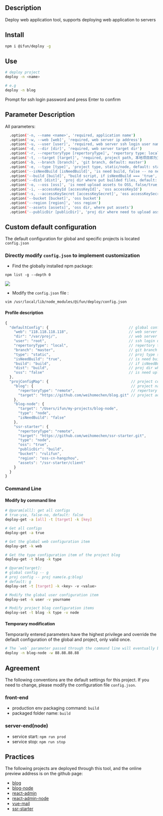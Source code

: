 ## Description

Deploy web application tool, supports deploying web application to servers

## Install

```sh
npm i @ifun/deploy -g
```

## Use

```sh
# deploy project
deploy -n <name>

# e.g
deploy -n blog
```

Prompt for ssh login password and press Enter to confirm

## Parameter Description

All parameters:  

```sh
  .option('-n, --name <name>', 'required, application name')
  .option('-w, --web [web]', 'required, web server ip address')
  .option('-u, --user [user]', 'required, web server ssh login user name, default: root')
  .option('-d, --dir [dir]', 'required, web server target dir')
  .option('-r, --repertoryType [repertoryType]', 'repertory type: local/remote, default: local')
  .option('-t, --target [target]', 'required, project path, 本地项目即为文件路径, 远程仓库为仓库地址如git仓库地址')
  .option('-b, --branch [branch]', 'git branch, default: master')
  .option('-e, --type [type]', 'project type, static/node, default: static')
  .option('--isNeedBuild [isNeedBuild]', 'is need build, false -- no need, true -- need, default: true')
  .option('--build [build]', "build script, if isNeedBuild === 'true', required, default: 'build', will excuet 'npm run ${build}'")
  .option('--dist [dist]', 'proj dir where put builded files, default: dist')
  .option('-o, --oss [oss]', 'is need upload assets to OSS, false/true, default: false')
  .option('-i, --accessKeyId [accessKeyId]', 'oss accessKeyId')
  .option('-s, --accessKeySecret [accessKeySecret]', 'oss accessKeySecret')
  .option('--bucket [bucket]', 'oss bucket')
  .option('--region [region]', 'oss region')
  .option('--assets [assets]', 'oss dir, where put assets')
  .option('--publicDir [publicDir]', 'proj dir where need to upload assets to OSS')
```

## Custom default configuration

The default configuration for global and specific projects is located
 `config.json`

### Directly modify `config.json` to implement customization

- Find the globally installed npm package:

```
npm list -g --depth 0
```

![](https://rulifun.oss-cn-hangzhou.aliyuncs.com/static/image/WX20181011-135003%402x.png)

- Modify the `config.json` file :

```
vim /usr/local/lib/node_modules/@ifun/deploy/config.json
```

#### Profile description

```js
{
  "defaultConfig": {                                     // global config
    "web": "118.118.118.118",                            // web server ip address
    "dir": "/var/proj/",                                 // web server dir
    "user": "root",                                      // ssh login user name
    "repertoryType": "local",                            // repertory type, local/remorte
    "branch": "master",                                  // git branch
    "type": "static",                                    // proj type static/node
    "isNeedBuild": "true",                               // is need build, string, false/true
    "build": "build",                                    // if isNeedBuild === 'true', npm run script
    "dist": "build",                                     // proj dir where put builded files
    "oss": "false"                                       // is need upload assets to OSS, string, false/true
  },
  "projConfigMap": {                                      // project config
    "blog": {                                             // project name
      "repertoryType": "remote",                          // repertory type
      "target": "https://github.com/weihomechen/blog.git" // project address
    },
    "blog-node": {
      "target": "/Users/ifun/my-projects/blog-node",
      "type": "node",
      "isNeedBuild": "false"
    },
    "ssr-starter": {
      "repertoryType": "remote",
      "target": "https://github.com/weihomechen/ssr-starter.git",
      "type": "node",
      "oss": "true",
      "publicDir": "build",
      "bucket": "rulifun",
      "region": "oss-cn-hangzhou",
      "assets": "/ssr-starter/client"
    }
  }
}
```

### Command Line

#### Modify by command line

```sh
# @param[all]: get all configs 
# true-yse, false-no, default: false
deploy-get -a [all] -t [target] -k [key]

# Get all configs
deploy-get -a true

# Get the global web configuration item
deploy-get -k web

# Get the type configuration item of the project blog
deploy-get -t blog -k type

# @param[target]: 
# global config -- g
# proj config -- proj name(e.g:blog)
# default: g
deploy-set -t [target] -k <key> -v <value>

# Modify the global user configuration item
deploy-set -k user -v yourname

# Modify project blog configuration items
deploy-set -t blog -k type -v node

```

#### Temporary modification

Temporarily entered parameters have the highest privilege and override the default configuration of the global and project, only valid once.

```sh
# The `web` parameter passed through the command line will eventually be used.
deploy -n blog-node -w 88.88.88.88 
```

## Agreement

The following conventions are the default settings for this project. If you need to change, please modify the configuration file `config.json`.

### front-end
- production env packaging command: `build`
- packaged folder name: `build`

### server-end(node)
- service start: `npm run prod`  
- service stop: `npm run stop`

## Practices

The following projects are deployed through this tool, and the online preview address is on the github page:

- [blog](https://github.com/weihomechen/blog)
- [blog-node](https://github.com/weihomechen/blog-node)
- [react-admin](https://github.com/weihomechen/react-admin)
- [react-admin-node](https://github.com/weihomechen/react-admin-node)
- [vue-mail](https://github.com/weihomechen/vue-mail-front)
- [ssr-starter](https://github.com/weihomechen/ssr-starter)
